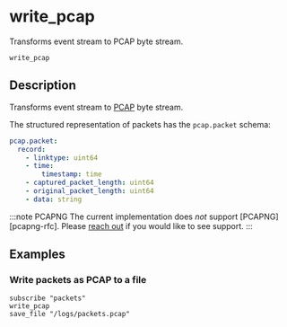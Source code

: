 # write_pcap

Transforms event stream to PCAP byte stream.

```tql
write_pcap
```

## Description

Transforms event stream to [PCAP][pcap-rfc] byte stream.

[pcap-rfc]: https://datatracker.ietf.org/doc/id/draft-gharris-opsawg-pcap-00.html

The structured representation of packets has the `pcap.packet` schema:

```yaml
pcap.packet:
  record:
    - linktype: uint64
    - time:
        timestamp: time
    - captured_packet_length: uint64
    - original_packet_length: uint64
    - data: string
```

:::note PCAPNG
The current implementation does *not* support [PCAPNG][pcapng-rfc]. Please
[reach out](/discord) if you would like to see support.
:::

## Examples

### Write packets as PCAP to a file

```tql
subscribe "packets"
write_pcap
save_file "/logs/packets.pcap"
```
